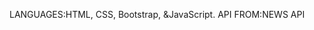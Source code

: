 LANGUAGES:HTML,
          CSS,
          Bootstrap,
          &JavaScript.
API FROM:NEWS API

          
